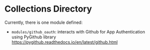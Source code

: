 # Collections Directory

Currently, there is one module defined:

- `modules/github_oauth`: interacts with Github for App Authentication using PyGithub library https://pygithub.readthedocs.io/en/latest/github.html